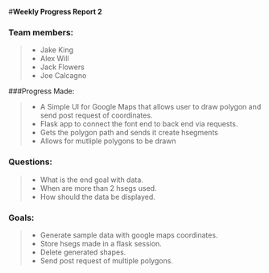 #**Weekly Progress Report 2**

### Team members:
> - Jake King
> - Alex Will
> - Jack Flowers
> - Joe Calcagno

###Progress Made:
> - A Simple UI for Google Maps that allows user to draw polygon and send post request of coordinates. 
> - Flask app to connect the font end to back end via requests. 
> - Gets the polygon path and sends it create hsegments
> - Allows for mutliple polygons to be drawn

### Questions:
> - What is the end goal with data.
> - When are more than 2 hsegs used.
> - How should the data be displayed.

### Goals:
> - Generate sample data with google maps coordinates. 
> - Store hsegs made in a flask session.
> - Delete generated shapes.
> - Send post request of multiple polygons.

